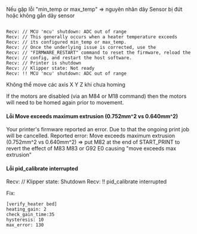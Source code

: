 Nếu gặp lỗi "min_temp or max_temp" => nguyên nhân dây Sensor bị đứt hoặc không gắn dây sensor

```wrap 

Recv: // MCU 'mcu' shutdown: ADC out of range
Recv: // This generally occurs when a heater temperature exceeds
Recv: // its configured min_temp or max_temp.
Recv: // Once the underlying issue is corrected, use the
Recv: // "FIRMWARE_RESTART" command to reset the firmware, reload the
Recv: // config, and restart the host software.
Recv: // Printer is shutdown
Recv: // Klipper state: Not ready
Recv: !! MCU 'mcu' shutdown: ADC out of range

```

Không thể move các axis X Y Z khi chưa homing

If the motors are disabled (via an M84 or M18 command) then the motors will need to be homed again prior to movement.

#### Lỗi Move exceeds maximum extrusion (0.752mm^2 vs 0.640mm^2)
Your printer's firmware reported an error. Due to that the ongoing print job will be cancelled. Reported error: Move exceeds maximum extrusion (0.752mm^2 vs 0.640mm^2)
=> put M82 at the end of START_PRINT to revert the effect of M83
M83 or G92 E0 causing "move exceeds max extrusion"


#### Lỗi  pid_calibrate interrupted
Recv: // Klipper state: Shutdown
Recv: !! pid_calibrate interrupted

Fix: 

```wrap
[verify_heater bed]  
heating_gain: 2 
check_gain_time:35  
hysteresis: 10  
max_error: 130 
```
